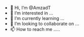 - 👋 Hi, I’m @AmzadT
- 👀 I’m interested in ...
- 🌱 I’m currently learning ...
- 💞️ I’m looking to collaborate on ...
- 📫 How to reach me .....

<!---
AmzadT/AmzadT is a ✨ special ✨ repository because its `README.md` (this file) appears on your GitHub profile.
You can click the Preview link to take a look at your changes.....
--->
